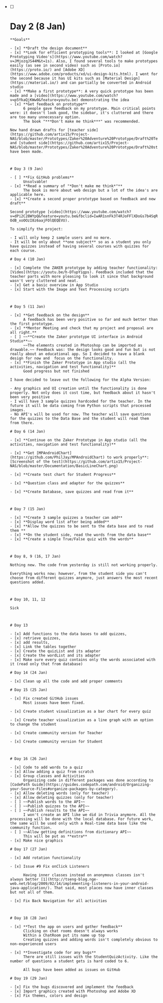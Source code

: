 - [ ] # Day 2 (8 Jan)

      **Goals**

      - [x] **Draft the design document**
      - [x] **Look for efficient prototyping tools**: I looked at [Google Prototyping Video's](https://www.youtube.com/watch?v=JMjozqJS44M&t=1s). Also, I found several tools to make prototypes easily (as see in second video) such as [Proto.io](https://proto.io/) and [Adobe XD](https://www.adobe.com/products/xd/ui-design-kits.html). I went for the second because it has UI kits such as [Material Design](https://material.io/) and can partially be converted in Android studio
      - [x] **Make a first prototype**: A very quick prototype has been made and a [video](https://www.youtube.com/watch?v=p5YkaQjKWw0&feature=youtu.be) demonstrating the idea
      - [x] **Get feedback on prototype**
            6 people gave feedback on my prototype. Main critical points were: it doesn't look good, the sidebar, it's cluttered and there are too many unnecessary option. 
            The book "***Don't make me think***" was recommended.

      New hand drawn drafts for [teacher side](https://github.com/artix15/Project-NAS/blob/master/Prototypes/Zaker%20Adventure%20Prototype/Draft%20Teacher%20side.jpg) and [student side](https://github.com/artix15/Project-NAS/blob/master/Prototypes/Zaker%20Adventure%20Prototype/Draft%20student%20side.jpg) have been made.

      ​

      # Day 3 (9 Jan)

      - [ ] **Fix GitHub problems**
            Unsolvable! 
      - [x] **Read a summary of "*Don't make me think*"**
            The book is more about web design but a lot of the idea's are applicable here.
      - [x] **Create a second proper prototype based on feedback and new draft**

      Second prototype [video](https://www.youtube.com/watch?v=dPi2C28WYpQ&feature=youtu.be&fbclid=IwAR1snFk3T4RJoFFlXDoGs7b4SqR7w5wlb-OdB_xoOOzI8z6aajFOlQEQEVU). 

      To simplify the project: 

      - I will only keep 2 sample users and no more.
      - It will be only about **one subject** so as a student you only have quizzes instead of having several courses with quizzes for each course.

      # Day 4 (10 Jan)

      - [x] Complete the ZAKER prototype by adding teacher functionality: [Video](https://youtu.be/h-DTupYigps). Feedback included that the teacher parts with more pleasing to look it since that background wasn't very cluttered and neat.
      - [x] Get a basic overview in App Studio 
      - [x] Start with the Image and Text Processing scripts

      ​

      # Day 5 (11 Jan)

      - [x] **Get feedback on the design**
            A feedback has been very positive so far and much better than the first prototype.
      - [x] **Mentor Meeting and check that my project and proposal are all right.**
      - [ ] ~~**Create the Zaker prototype UI interface in Android Studio**~~
            ~~The elements created in Photoshop can be imported as drawable.~~ Feedback was: the design looks good and fun but is not really about an educational app. So I decided to have a blank design for now and  focus on the functionality.
      - [x] **Finish the Zaker Prototype in App studio (all the activities, navigation and test functionality)**
            Good progress but not finished

      I have decided to leave out the following for the Alpha Version:

      - Any graphics and UI creation until the functionality is done properly. Not only does it cost time, but feedback about it hasn't been very positive
      - I will have 3 sample quizzes hardcoded for the teacher. In the future it will be data coming from Python scripts that processed images.
      - No API's will be used for now. The teacher will save questions for the quizzes to the Data Base and the student will read them from there.

      # Day 6 (14 Jan)

      - [x] **Continue on the Zaker Prototype in App studio (all the activities, navigation and test functionality)**

      - [x] **Get [MPAndroidChart](https://github.com/PhilJay/MPAndroidChart) to work properly**: [Screenshot of the test](https://github.com/artix15/Project-NAS/blob/master/Documentation/BasicLineChart.png)

      - [x] **Create test chart for Student Progress**

      - [x] **Question class and adapter for the quizzes**

      - [x] **Create Database, save quizzes and read from it**

            ​

      # Day 7 (15 Jan)

      - [x] **Create 3 sample quizzes a teacher can add**
      - [x] **Display word list after being added**
      - [x] **Allow the quizzes to be sent to the data base and to read them **
      - [x] **On the student side, read the words from the data base**
      - [x] **Create a simple True/False quiz with the words**

      ​

      # Day 8, 9 (16, 17 Jan)

      Nothing new. The code from yesterday is still not working properly. 

      Everything works now; however, from the student side you can't choose from different quizzes anymore, just answers the most recent questions added.

      ​

      # Day 10, 11, 12

      Sick

      ​

      # Day 13

      - [x] Add functions to the data bases to add quizzes, 
      - [x] retrieve quizzes, 
      - [x] add results,
      - [x] Link the tables together
      - [x] Create the quizList and its adapter
      - [x] Create the wordList and its adapter
      - [x] Make sure every quiz contains only the words associated with it (read only that from database)

      # Day 14 (24 Jan)

      - [x] Clean up all the code and add proper comments

      # Day 15 (25 Jan)

      - [x] Fix created GitHub issues
            Most issues have been fixed.

      - [x] Create student visualization as a bar chart for every quiz 

      - [x] Create teacher visualization as a line graph with an option to change the student

      - [x] Create community version for Teacher

      - [x] Create community version for Student

            ​

      # Day 16 (26 Jan)

      - [x] Code to add words to a quiz
      - [x] Allow adding a quiz from scratch
      - [x] Group classes and Activities
            Organizing code in different packages was done according to [CodePath Guide](https://guides.codepath.com/android/Organizing-your-Source-Files#organize-packages-by-category).
      - [x] Allow deleting words (only for teacher)
      - [x] Allow deleting quizzes (only for teacher)
      - [ ] ~~Publish words to the API~~
      - [ ] ~~Publish quizzes to the API~~
      - [ ] ~~Publish results to the API~~
            I won't create an API like we did in Trivia anymore. All the processing will be done with the local database. For future work, the same will be used only with a Real-time data base like the community function.
      - [ ] ~~Allow getting definitions from dictionary API~~  
            This will be put as **extra**
      - [x] Make nice graphics 

      # Day 17 (27 Jan)

      - [x] Add rotation functionality 

      - [x] Issue #9 Fix onClick Listeners

            Having inner classes instead on anonymous classes isn't always better [1](http://tseng-blog.nge-web.net/blog/2009/02/14/implementing-listeners-in-your-android-java-application/). That said, most places now have inner classes but not all of them.  

      - [x] Fix Back Navigation for all activities 

      ​

      # Day 18 (28 Jan)

      - [x] **Test the app on users and gather feedback**
            Clicking on chat rooms doesn't always works 
            Within a ChatRoom put its name up top
            Creating quizzes and adding words isn't completely obvious to non-experienced users

      - [x] **Investigate code for any bugs**
            There are still issues with the StudentQuizActivity. Like the number of questions a student gets is hard coded to 6. 

            All bugs have been added as issues on GitHub

      # Day 19 (29 Jan)

      - [x] Fix the bugs discovered and implement the feedback 
      - [x] Import graphics created with Photoshop and Adobe XD 
      - [x] Fix themes, colors and design

